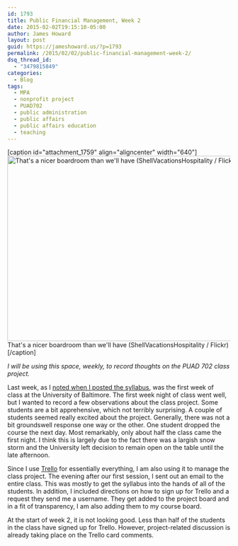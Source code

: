 ```yaml
---
id: 1793
title: Public Financial Management, Week 2
date: 2015-02-02T19:15:10-05:00
author: James Howard
layout: post
guid: https://jameshoward.us/?p=1793
permalink: /2015/02/02/public-financial-management-week-2/
dsq_thread_id:
  - "3479815849"
categories:
  - Blog
tags:
  - MPA
  - nonprofit project
  - PUAD702
  - public administration
  - public affairs
  - public affairs education
  - teaching
---
```

[caption id="attachment_1759" align="aligncenter" width="640"]<a href="https://jameshoward.us/wp-content/uploads/2015/01/7143277339_119f20d696_z.jpg"><img src="https://jameshoward.us/wp-content/uploads/2015/01/7143277339_119f20d696_z.jpg" alt="That&#039;s a nicer boardroom than we&#039;ll have (ShellVacationsHospitality / Flickr)" width="640" height="419" class="size-full wp-image-1759" /></a> That's a nicer boardroom than we'll have (ShellVacationsHospitality / Flickr)[/caption]

_I will be using this space, weekly, to record thoughts on the PUAD 702 class project._

Last week, as I [noted when I posted the syllabus](https://jameshoward.us/2015/01/26/syllabus-public-financial-management-2015/), was the first week of class at the University of Baltimore.  The first week night of class went well, but I wanted to record a few observations about the class project.  Some students are a bit apprehensive, which not terribly surprising.  A couple of students seemed really excited about the project.  Generally, there was not a bit groundswell response one way or the other.  One student dropped the course the next day.  Most remarkably, only about half the class came the first night.  I think this is largely due to the fact there was a largish snow storm and the University left decision to remain open on the table until the late afternoon.

Since I use [Trello](http://trello.com) for essentially everything, I am also using it to manage the class project.  The evening after our first session, I sent out an email to the entire class.  This was mostly to get the syllabus into the hands of all of the students.  In addition, I included directions on how to sign up for Trello and a request they send me a username.  They get added to the project board and in a fit of transparency, I am also adding them to my course board.  

At the start of week 2, it is not looking good.  Less than half of the students in the class have signed up for Trello.  However, project-related discussion is already taking place on the Trello card comments. 
